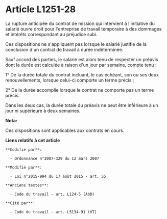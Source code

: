 # Article L1251-28

La rupture anticipée du contrat de mission qui intervient à l'initiative du salarié ouvre droit pour l'entreprise de travail
temporaire à des dommages et intérêts correspondant au préjudice subi. 

Ces dispositions ne s'appliquent pas lorsque le salarié justifie de la conclusion d'un contrat de travail à durée
indéterminée. 

Sauf accord des parties, le salarié est alors tenu de respecter un préavis dont la durée est calculée à raison d'un jour par
semaine, compte tenu : 

1° De la durée totale du contrat  incluant, le cas échéant, son ou ses deux renouvellements, lorsque celui-ci comporte un
terme précis ; 

2° De la durée accomplie lorsque le contrat ne comporte pas un terme précis. 

Dans les deux cas, la durée totale du préavis ne peut être inférieure à un jour ni supérieure à deux semaines.

**Nota:**

Ces dispositions sont applicables aux contrats en cours.

**Liens relatifs à cet article**

	**Codifié par**:

	  - Ordonnance n°2007-329 du 12 mars 2007

	**Modifié par**:

	  - Loi n°2015-994 du 17 août 2015 - art. 55

	**Anciens textes**:

	  - Code du travail - art. L124-5 (AbD)

	**Cité par**:

	  - Code du travail - art. L5134-91 (VT)
